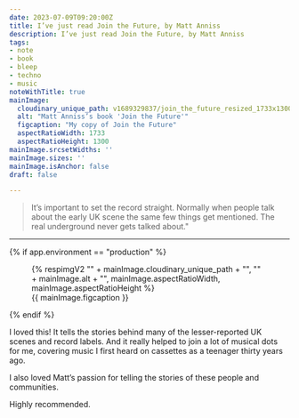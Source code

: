```yaml
---
date: 2023-07-09T09:20:00Z
title: I’ve just read Join the Future, by Matt Anniss
description: I’ve just read Join the Future, by Matt Anniss
tags:
- note
- book
- bleep
- techno
- music
noteWithTitle: true
mainImage:
  cloudinary_unique_path: v1689329837/join_the_future_resized_1733x1300_itczyh.jpg
  alt: "Matt Anniss’s book 'Join the Future'"
  figcaption: "My copy of Join the Future"
  aspectRatioWidth: 1733
  aspectRatioHeight: 1300
mainImage.srcsetWidths: ''
mainImage.sizes: ''
mainImage.isAnchor: false
draft: false

---
```

> It’s important to set the record straight. Normally when people talk about the early UK scene the same few things get mentioned. The real underground never gets talked about."
---

{% if app.environment == "production" %}
<figure>
  {% respimgV2
    "" + mainImage.cloudinary_unique_path + "",
    "" + mainImage.alt + "",
    mainImage.aspectRatioWidth,
    mainImage.aspectRatioHeight
  %}
  <figcaption>{{ mainImage.figcaption }}</figcaption>
</figure>
{% endif %}

I loved this! It tells the stories behind many of the lesser-reported UK scenes and record labels. And it really helped to join a lot of musical dots for me, covering music I first heard on cassettes as a teenager thirty years ago.

I also loved Matt’s passion for telling the stories of these people and communities.

Highly recommended.
